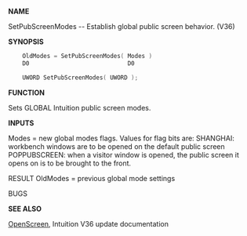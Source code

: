 
**NAME**

SetPubScreenModes -- Establish global public screen behavior. (V36)

**SYNOPSIS**

```c
    OldModes = SetPubScreenModes( Modes )
    D0                            D0

    UWORD SetPubScreenModes( UWORD );

```
**FUNCTION**

Sets GLOBAL Intuition public screen modes.

**INPUTS**

Modes = new global modes flags.  Values for flag bits are:
SHANGHAI: workbench windows are to be opened on the
default public screen
POPPUBSCREEN: when a visitor window is opened, the public
screen it opens on is to be brought to the front.

RESULT
OldModes = previous global mode settings

BUGS

**SEE ALSO**

[OpenScreen](OpenScreen.md), Intuition V36 update documentation

